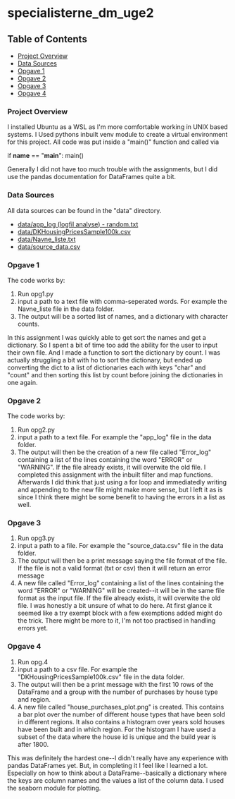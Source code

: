 # specialisterne_dm_uge2

## Table of Contents
- [Project Overview](#project-overview)
- [Data Sources](#data-sources)
- [Opgave 1](#opgave-1)
- [Opgave 2](#opgave-2)
- [Opgave 3](#opgave-3)
- [Opgave 4](#opgave-4)


### Project Overview
I installed Ubuntu as a WSL as I'm more comfortable working in UNIX based systems.
I Used pythons inbuilt venv module to create a virtual environment for this project.
All code was put inside a "main()" function and called via 

if __name__ == "__main__":
     main()

Generally I did not have too much trouble with the assignments, but I did use the pandas documentation for DataFrames quite a bit.

### Data Sources
All data sources can be found in the "data" directory.

- [data/app_log (logfil analyse) - random.txt](<data/app_log (logfil analyse) - random.txt>)
- [data/DKHousingPricesSample100k.csv](data/DKHousingPricesSample100k.csv)
- [data/Navne_liste.txt](data/Navne_liste.txt)
- [data/source_data.csv](data/source_data.csv)

### Opgave 1
The code works by:
1. Run opg1.py
2. input a path to a text file with comma-seperated words. For example the Navne_liste file in the data folder.
3. The output will be a sorted list of names, and a dictionary with character counts.

In this assignment I was quickly able to get sort the names and get a dictionary. So I spent a bit of time too add the ability for the user to input their own file. And I made a function to sort the dictionary by count. I was actually struggling a bit with ho to sort the dictionary, but ended up converting the dict to a list of dictionaries each with keys "char" and "count" and then sorting this list by count before joining the dictionaries in one again.

### Opgave 2
The code works by:
1. Run opg2.py
2. input a path to a text file. For example the "app_log" file in the data folder.
3. The output will then be the creation of a new file called "Error_log" containing a list of the lines containing the word "ERROR" or "WARNING". If the file already exists, it will overwite the old file.
I completed this assignment with the inbuilt filter and map functions. Afterwards I did think that just using a for loop and immediatedly writing and appending to the new file might make more sense, but I left it as is since I think there might be some benefit to having the errors in a list as well.

### Opgave 3
1. Run opg3.py
2. input a path to a file. For example the "source_data.csv" file in the data folder.
3. The output will then be a print message saying the file format of the file. If the file is not a valid format (txt or csv) then it will return an error message
4. A new file called "Error_log" containing a list of the lines containing the word "ERROR" or "WARNING" will be created--it will be in the same file format as the input file. If the file already exists, it will overwite the old file.
I was honestly a bit unsure of what to do here. At first glance it seemed like a try exempt block with a few exemptions added might do the trick. There might be more to it, I'm not too practised in handling errors yet.

### Opgave 4
1. Run opg.4
2. input a path to a csv file. For example the "DKHousingPricesSample100k.csv" file in the data folder.
3. The output will then be a print message with the first 10 rows of the DataFrame and a group with the number of purchases by house type and region.
4. A new file called "house_purchases_plot.png" is created. This contains a bar plot over the number of different house types that have been sold in different regions. It also contains a histogram over years sold houses have been built and in which region. For the histogram I have used a subset of the data where the house id is unique and the build year is after 1800.

This was definitely the hardest one--I didn't really have any experience with pandas DataFrames yet. But, in completing it I feel like I learned a lot. Especially on how to think about a DataFrame--basically a dictionary where the keys are column names and the values a list of the column data. I used the seaborn module for plotting.

